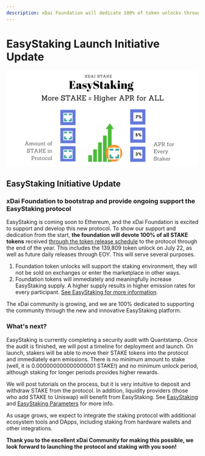 ```yaml
---
description: xDai Foundation will dedicate 100% of token unlocks through end of year
---
```


# EasyStaking Launch Initiative Update

![](../../../.gitbook/assets/red-blue-white-circle-french-bastille-day-twitter-post%20%281%29.png)

## EasyStaking Initiative Update 

### xDai **F**oundation to bootstrap and provide ongoing support the EasyStaking protocol

EasyStaking is coming soon to Ethereum, and the xDai Foundation is excited to support and develop this new protocol. To show our support and dedication from the start, **the foundation will devote 100% of all STAKE tokens** received [through the token release schedule](../../../for-stakers/stake-token/stake-token-distribution/token-release-schedule.md#foundation-reward) to the protocol through the end of the year. This includes the 139,809 token unlock on July 22, as well as future daily releases through EOY. This will serve several purposes. 

1. Foundation token unlocks will support the staking environment, they will not be sold on exchanges or enter the marketplace in other ways.
2. Foundation tokens will immediately and meaningfully increase EasyStaking supply. A higher supply results in higher emission rates for every participant. [See EasyStaking for more information](../../../for-stakers/easy-staking/).

The xDai community is growing, and we are 100% dedicated to supporting the community through the new and innovative EasyStaking platform.  

### What's next?

EasyStaking is currently completing a security audit with Quantstamp. Once the audit is finished, we will post a timeline for deployment and launch. On launch, stakers will be able to move their STAKE tokens into the protocol and immediately earn emissions. There is no minimum amount to stake \(well, it is 0.000000000000000001 STAKE!\) and no minimum unlock period, although staking for longer periods provides higher rewards.

We will post tutorials on the process, but it is very intuitive to deposit and withdraw STAKE from the protocol. In addition, liquidity providers \(those who add STAKE to Uniswap\) will benefit from EasyStaking. See [EasyStaking](../../../for-stakers/easy-staking/) and [EasyStaking Parameters](../../../for-stakers/easy-staking/easy-staking-parameters.md) for more info. 

As usage grows, we expect to integrate the staking protocol with additional ecosystem tools and DApps, including staking from hardware wallets and other integrations. 

**Thank you to the excellent xDai Community for making this possible, we look forward to launching the protocol and staking with you soon!**

